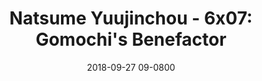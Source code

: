 ---
layout: entry.pug
title: "Natsume Yuujinchou - 6x07: Gomochi's Benefactor"
date: 2018-09-27 09-0800
publishDate: 2018-12-31T00:00:00 -0800
broadcastDate: 2017-05-23 09-0800
categories: watchthroughs anime natsume-yuujinchou
draft: true
---